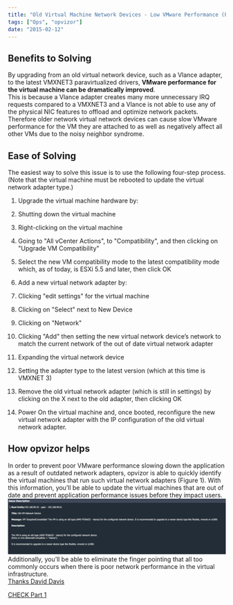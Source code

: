 ```yaml
---
title: "Old Virtual Machine Network Devices - Low VMware Performance (Part 2)"
tags: ["Ops", "opvizor"]
date: "2015-02-12"
---
```


## Benefits to Solving

By upgrading from an old virtual network device, such as a Vlance adapter, to the latest VMXNET3 paravirtualized drivers, **VMware performance for the virtual machine can be dramatically improved**.  
This is because a Vlance adapter creates many more unnecessary IRQ requests compared to a VMXNET3 and a Vlance is not able to use any of the physical NIC features to offload and optimize network packets.  
Therefore older network virtual network devices can cause slow VMware performance for the VM they are attached to as well as negatively affect all other VMs due to the noisy neighbor syndrome.

## Ease of Solving

The easiest way to solve this issue is to use the following four-step process. (Note that the virtual machine must be rebooted to update the virtual network adapter type.)  

1. Upgrade the virtual machine hardware by:

1. Shutting down the virtual machine
2. Right-clicking on the virtual machine
3. Going to "All vCenter Actions", to "Compatibility", and then clicking on "Upgrade VM Compatibility"
4. Select the new VM compatibility mode to the latest compatibility mode which, as of today, is ESXi 5.5 and later, then click OK

3. Add a new virtual network adapter by:

1. Clicking "edit settings" for the virtual machine
2. Clicking on "Select" next to New Device
3. Clicking on "Network"
4. Clicking "Add" then setting the new virtual network device’s network to match the current network of the out of date virtual network adapter
5. Expanding the virtual network device
6. Setting the adapter type to the latest version (which at this time is VMXNET 3)

5. Remove the old virtual network adapter (which is still in settings) by clicking on the X next to the old adapter, then clicking OK
6. Power On the virtual machine and, once booted, reconfigure the new virtual network adapter with the IP configuration of the old virtual network adapter.

  

## How opvizor helps

In order to prevent poor VMware performance slowing down the application as a result of outdated network adapters, opvizor is able to quickly identify the virtual machines that run such virtual network adapters (Figure 1). With this information, you’ll be able to update the virtual machines that are out of date and prevent application performance issues before they impact users. [![old VMware NIC causing bad VMware performance - opvizor](/images/blog/vlance.png)](/wp-content/uploads/2015/02/vlance.png)  
Additionally, you’ll be able to eliminate the finger pointing that all too commonly occurs when there is poor network performance in the virtual infrastructure.  
[Thanks David Davis](http://www.actualtechmedia.com/david-m-davis/)  
  
[CHECK Part 1](https://www.opvizor.com/?p=5012)
